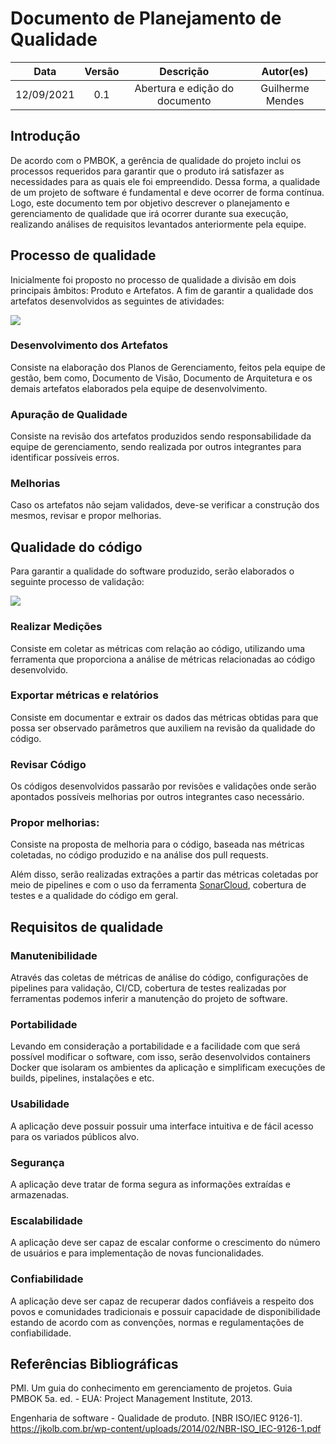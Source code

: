 # Documento de Planejamento de Qualidade

|    Data    | Versão |      Descrição       |           Autor(es)            |
| :--------: | :----: | :------------------: | :----------------------------: |
| 12/09/2021 |  0.1   | Abertura e edição do documento | Guilherme Mendes |


## Introdução

De acordo com o PMBOK, a gerência de qualidade do projeto inclui os processos requeridos para garantir que o produto irá satisfazer as necessidades para as quais ele foi empreendido. 
Dessa forma, a qualidade de um projeto de software é fundamental e deve ocorrer de forma contínua. Logo, este documento tem por objetivo descrever o planejamento e gerenciamento de qualidade que irá ocorrer durante sua execução, realizando análises de requisitos levantados anteriormente pela equipe.

## Processo de qualidade

Inicialmente foi proposto no processo de qualidade a divisão em dois principais âmbitos: Produto e Artefatos.
A fim de garantir a qualidade dos artefatos desenvolvidos as seguintes de atividades:

![](https://i.imgur.com/YLyh5Dw.png)

### Desenvolvimento dos Artefatos
Consiste na elaboração dos Planos de Gerenciamento, feitos pela equipe de gestão, bem como, Documento de Visão, Documento de Arquitetura e os demais artefatos elaborados pela equipe de desenvolvimento.
### Apuração de Qualidade 
Consiste na revisão dos artefatos produzidos sendo responsabilidade da equipe de gerenciamento, sendo realizada por outros integrantes para identificar possíveis erros.
### Melhorias 
Caso os artefatos não sejam validados, deve-se verificar a construção dos mesmos, revisar e propor melhorias.

## Qualidade do código

Para garantir a qualidade do software produzido, serão elaborados o seguinte processo de validação:

![](https://i.imgur.com/LDCotCd.png)

### Realizar Medições
Consiste em coletar as métricas com relação ao código, utilizando uma ferramenta que proporciona a análise de métricas relacionadas ao código desenvolvido.

### Exportar métricas e relatórios
Consiste em documentar e extrair os dados das métricas obtidas para que possa ser observado parâmetros que auxiliem na revisão da qualidade do código.

### Revisar Código
Os códigos desenvolvidos passarão por revisões e validações onde serão apontados possíveis melhorias por outros integrantes caso necessário.

### Propor melhorias: 
Consiste na proposta de melhoria para o código, baseada nas métricas coletadas, no código produzido e na análise dos pull requests.

Além disso, serão realizadas extrações a partir das métricas coletadas por meio de pipelines e com o uso da ferramenta [SonarCloud](https://sonarcloud.io/code-quality), cobertura de testes e a qualidade do código em geral.

## Requisitos de qualidade

### Manutenibilidade 
Através das coletas de métricas de análise do código, configurações de pipelines para validação, CI/CD, cobertura de testes realizadas por ferramentas podemos inferir a manutenção do projeto de software.

### Portabilidade
Levando em consideração a portabilidade e a facilidade com que será possível modificar o software, com isso, serão desenvolvidos containers Docker que isolaram os ambientes da aplicação e simplificam execuções de builds, pipelines, instalações e etc.
### Usabilidade
A aplicação deve possuir possuir uma interface intuitiva e de fácil acesso para os variados públicos alvo.
### Segurança 
A aplicação deve tratar de forma segura as informações extraídas e armazenadas.
### Escalabilidade
A aplicação deve ser capaz de escalar conforme o crescimento do número de usuários e para implementação de novas funcionalidades.
### Confiabilidade
A aplicação deve ser capaz de recuperar dados confiáveis a respeito dos povos e comunidades tradicionais e possuir capacidade de disponibilidade estando de acordo com as convenções, normas e regulamentações de confiabilidade.


## Referências Bibliográficas
PMI. Um guia do conhecimento em gerenciamento de projetos. Guia PMBOK 5a. ed. - EUA: Project Management Institute, 2013.

Engenharia de software - Qualidade de produto. [NBR ISO/IEC 9126-1]. https://jkolb.com.br/wp-content/uploads/2014/02/NBR-ISO_IEC-9126-1.pdf 
